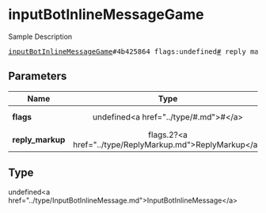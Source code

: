 # inputBotInlineMessageGame

Sample Description

<pre>
<a href="../constructor/inputBotInlineMessageGame.md">inputBotInlineMessageGame</a>#4b425864 flags:undefined<a href="../type/#.md">#</a> reply_markup:flags.2?<a href="../type/ReplyMarkup.md">ReplyMarkup</a> = undefined<a href="../type/InputBotInlineMessage.md">InputBotInlineMessage</a>;
</pre>

## Parameters

| Name | Type | Description |
|------|:----:|-------------|
| **flags** | undefined&lt;a href=&#34;../type/#.md&#34;&gt;#&lt;/a&gt; | Param description |
| **reply_markup** | flags.2?&lt;a href=&#34;../type/ReplyMarkup.md&#34;&gt;ReplyMarkup&lt;/a&gt; | Param description |

## Type

undefined&lt;a href=&#34;../type/InputBotInlineMessage.md&#34;&gt;InputBotInlineMessage&lt;/a&gt;

